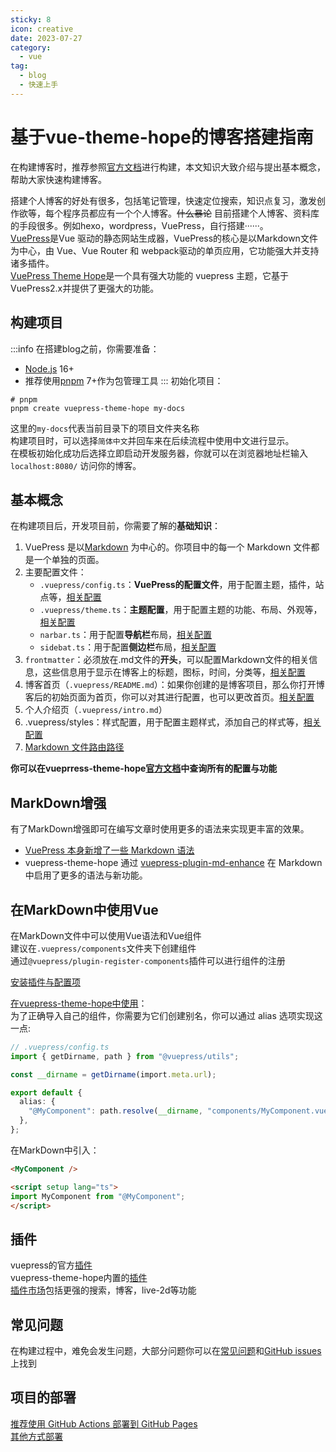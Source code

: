```yaml
---
sticky: 8
icon: creative
date: 2023-07-27
category:
  - vue
tag: 
  - blog
  - 快速上手
---
```

# 基于vue-theme-hope的博客搭建指南

在构建博客时，推荐参照[官方文档](https://theme-hope.vuejs.press/zh/)进行构建，本文知识大致介绍与提出基本概念，帮助大家快速构建博客。
<!-- more -->
搭建个人博客的好处有很多，包括笔记管理，快速定位搜索，知识点复习，激发创作欲等，每个程序员都应有一个个人博客。~~什么暴论~~
目前搭建个人博客、资料库的手段很多。例如hexo，wordpress，VuePress，自行搭建······。  
[VuePress](https://v2.vuepress.vuejs.org/zh/)是Vue 驱动的静态网站生成器，VuePress的核心是以Markdown文件为中心，由 Vue、Vue Router 和 webpack驱动的单页应用，它功能强大并支持诸多插件。   
[VuePress Theme Hope](https://theme-hope.vuejs.press/zh/)是一个具有强大功能的 vuepress 主题，它基于VuePress2.x并提供了更强大的功能。  


## 构建项目
:::info
在搭建blog之前，你需要准备：
- [Node.js](https://nodejs.org/zh-cn) 16+
- 推荐使用[pnpm](https://pnpm.io/) 7+作为包管理工具
:::
初始化项目：
```shell
# pnpm
pnpm create vuepress-theme-hope my-docs
```
这里的`my-docs`代表当前目录下的项目文件夹名称  
构建项目时，可以选择`简体中文`并回车来在后续流程中使用中文进行显示。  
在模板初始化成功后选择立即启动开发服务器，你就可以在浏览器地址栏输入 `localhost:8080/` 访问你的博客。

## 基本概念
在构建项目后，开发项目前，你需要了解的**基础知识**：  
1. VuePress 是以[Markdown](https://theme-hope.vuejs.press/zh/cookbook/markdown/) 为中心的。你项目中的每一个 Markdown 文件都是一个单独的页面。  
2. 主要配置文件：  
   - `.vuepress/config.ts`：**VuePress的配置文件**，用于配置主题，插件，站点等，[相关配置](https://vuejs.press/zh/reference/config.html)
   - `.vuepress/theme.ts`：**主题配置**，用于配置主题的功能、布局、外观等，[相关配置](https://theme-hope.vuejs.press/zh/config/theme/layout.html)
   - `narbar.ts`：用于配置**导航栏**布局，[相关配置](https://theme-hope.vuejs.press/zh/guide/layout/navbar.html)
   - `sidebat.ts`：用于配置**侧边栏**布局，[相关配置](https://theme-hope.vuejs.press/zh/guide/layout/sidebar.html)
3. `frontmatter`：必须放在.md文件的**开头**，可以配置Markdown文件的相关信息，这些信息用于显示在博客上的标题，图标，时间，分类等，[相关配置](https://theme-hope.vuejs.press/zh/config/frontmatter/)
4. 博客首页（`.vuepress/README.md`）：如果你创建的是博客项目，那么你打开博客后的初始页面为首页，你可以对其进行配置，也可以更改首页。[相关配置](https://theme-hope.vuejs.press/zh/guide/blog/)
5. 个人介绍页（`.vuepress/intro.md`）
6. .vuepress/styles：样式配置，用于配置主题样式，添加自己的样式等，[相关配置](https://theme-hope.vuejs.press/zh/config/style.html)
7. [Markdown 文件路由路径](https://theme-hope.vuejs.press/zh/cookbook/tutorial/content.html#%E9%A1%B5%E9%9D%A2%E7%9A%84%E7%94%9F%E6%88%90)

**你可以在vueprress-theme-hope[官方文档](https://theme-hope.vuejs.press/zh/)中查询所有的配置与功能**
## MarkDown增强
有了MarkDown增强即可在编写文章时使用更多的语法来实现更丰富的效果。  
- [VuePress 本身新增了一些 Markdown 语法](https://v2.vuepress.vuejs.org/zh/guide/markdown.html#%E8%AF%AD%E6%B3%95%E6%89%A9%E5%B1%95)  
- vuepress-theme-hope 通过 [vuepress-plugin-md-enhance](https://plugin-md-enhance.vuejs.press/zh/) 在 Markdown 中启用了更多的语法与新功能。

## 在MarkDown中使用Vue
在MarkDown文件中可以使用Vue语法和Vue组件  
建议在`.vuepress/components`文件夹下创建组件  
通过`@vuepress/plugin-register-components`插件可以进行组件的注册  

[安装插件与配置项](https://vuejs.press/zh/reference/plugin/register-components.html) 

[在vuepress-theme-hope中使用](https://theme-hope.vuejs.press/zh/cookbook/customize/component.html#%E5%9C%A8-markdown-%E4%B8%AD%E4%BD%BF%E7%94%A8-vue-%E8%AF%AD%E6%B3%95%E4%B8%8E%E7%BB%84%E4%BB%B6)：   
为了正确导入自己的组件，你需要为它们创建别名，你可以通过 alias 选项实现这一点:
```ts
// .vuepress/config.ts
import { getDirname, path } from "@vuepress/utils";

const __dirname = getDirname(import.meta.url);

export default {
  alias: {
    "@MyComponent": path.resolve(__dirname, "components/MyComponent.vue"),
  },
};
```
在MarkDown中引入：
```md
<MyComponent />

<script setup lang="ts">
import MyComponent from "@MyComponent";
</script>
```
## 插件
vuepress的官方[插件](https://vuejs.press/zh/reference/plugin/)  
vuepress-theme-hope内置的[插件](https://theme-hope.vuejs.press/zh/config/plugins/)  
[插件市场](https://marketplace.vuejs.press/zh/)包括更强的搜索，博客，live-2d等功能

## 常见问题
在构建过程中，难免会发生问题，大部分问题你可以在[常见问题](https://theme-hope.vuejs.press/zh/faq/)和[GitHub issues](https://github.com/vuepress-theme-hope/vuepress-theme-hope/issues)上找到

## 项目的部署
[推荐使用 GitHub Actions 部署到 GitHub Pages](https://t4mako.github.io/code/%E8%BF%90%E7%BB%B4%E4%B8%8E%E9%83%A8%E7%BD%B2/GitHub%20Actions.html)  
[其他方式部署](https://vuejs.press/zh/guide/deployment.html)  
